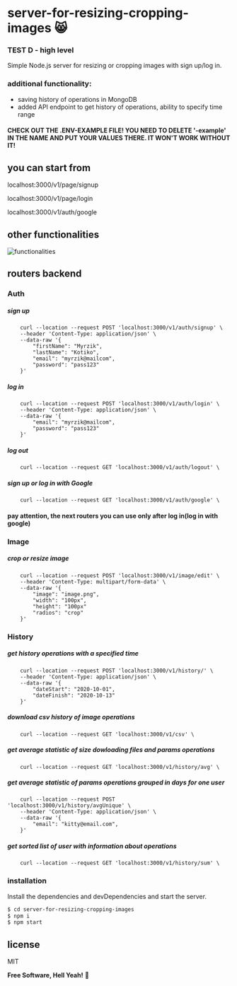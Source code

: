 # server-for-resizing-cropping-images :smile_cat:
### TEST D - high level

Simple Node.js server for resizing or cropping images with sign up/log in.

### additional functionality:
- saving history of operations in MongoDB
- added API endpoint to get history of operations, ability to specify time range

#### CHECK OUT THE .ENV-EXAMPLE FILE! YOU NEED TO DELETE  '-example' IN THE NAME AND PUT YOUR VALUES THERE. IT WON'T WORK WITHOUT IT!

## you can start from

localhost:3000/v1/page/signup

localhost:3000/v1/page/login

localhost:3000/v1/auth/google

## other functionalities

![functionalities](https://i.ibb.co/4VL3Z8N/Screenshot-from-2020-11-24-20-48-21.png)

## routers backend

### Auth

##### sign up 
```
    curl --location --request POST 'localhost:3000/v1/auth/signup' \
    --header 'Content-Type: application/json' \
    --data-raw '{
        "firstName": "Myrzik",
        "lastName": "Kotiko",
        "email": "myrzik@mailcom",
        "password": "pass123"
    }'
```

##### log in
```
    curl --location --request POST 'localhost:3000/v1/auth/login' \
    --header 'Content-Type: application/json' \
    --data-raw '{
        "email": "myrzik@mailcom",
        "password": "pass123"
    }'
```

##### log out
```
    curl --location --request GET 'localhost:3000/v1/auth/logout' \
```

##### sign up or log in with Google
```
    curl --location --request GET 'localhost:3000/v1/auth/google' \
```

#### pay attention, the next routers you can use only after log in(log in with google)

### Image

##### crop or resize image 
```
    curl --location --request POST 'localhost:3000/v1/image/edit' \
    --header 'Content-Type: multipart/form-data' \
    --data-raw '{
        "image": "image.png",
        "width": "100px",
        "height": "100px"
        "radios": "crop"
    }'
```

### History

##### get history operations with a specified time
```
    curl --location --request POST 'localhost:3000/v1/history/' \
    --header 'Content-Type: application/json' \
    --data-raw '{
        "dateStart": "2020-10-01",
        "dateFinish": "2020-10-13"
    }'
```

##### download csv history of image operations
```
    curl --location --request GET 'localhost:3000/v1/csv' \
```

##### get average statistic of size dowloading files and params operations
```
    curl --location --request GET 'localhost:3000/v1/history/avg' \
```

##### get average statistic of params operations grouped in days for one user
```
    curl --location --request POST 'localhost:3000/v1/history/avgUnique' \
    --header 'Content-Type: application/json' \
    --data-raw '{
        "email": "kitty@email.com",
    }'
```

##### get sorted list of user with information about operations
```
    curl --location --request GET 'localhost:3000/v1/history/sum' \
```

### installation

Install the dependencies and devDependencies and start the server.

```sh
$ cd server-for-resizing-cropping-images
$ npm i
$ npm start
```

license
----

MIT


**Free Software, Hell Yeah!** :dog:
